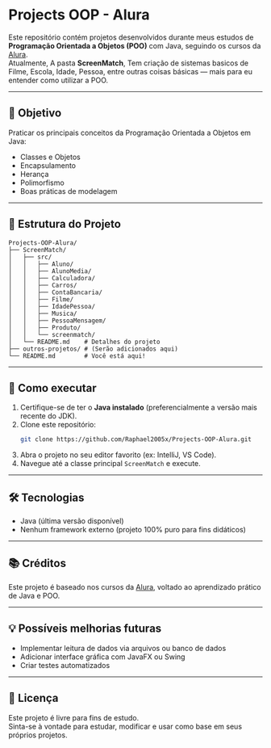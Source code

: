 # Projects OOP - Alura

Este repositório contém projetos desenvolvidos durante meus estudos de **Programação Orientada a Objetos (POO)** com Java, seguindo os cursos da [Alura](https://www.alura.com.br/).  
Atualmente, A pasta **ScreenMatch**, Tem criação de sistemas basicos de Filme, Escola, Idade, Pessoa, entre outras coisas básicas — mais para eu entender como utilizar a POO.

---

## 🧠 Objetivo

Praticar os principais conceitos da Programação Orientada a Objetos em Java:

- Classes e Objetos
- Encapsulamento
- Herança
- Polimorfismo
- Boas práticas de modelagem

---

## 📁 Estrutura do Projeto

```
Projects-OOP-Alura/
├── ScreenMatch/
│   ├── src/
│   │   ├── Aluno/
│   │   ├── AlunoMedia/
│   │   ├── Calculadora/
│   │   ├── Carros/
│   │   ├── ContaBancaria/
│   │   ├── Filme/
│   │   ├── IdadePessoa/
│   │   ├── Musica/
│   │   ├── PessoaMensagem/
│   │   ├── Produto/
│   │   └── screenmatch/
│   └── README.md    # Detalhes do projeto
├── outros-projetos/ # (Serão adicionados aqui)
└── README.md        # Você está aqui!
```

---

## 🚀 Como executar

1. Certifique-se de ter o **Java instalado** (preferencialmente a versão mais recente do JDK).
2. Clone este repositório:
   ```bash
   git clone https://github.com/Raphael2005x/Projects-OOP-Alura.git
   ```
3. Abra o projeto no seu editor favorito (ex: IntelliJ, VS Code).
4. Navegue até a classe principal `ScreenMatch` e execute.

---

## 🛠 Tecnologias

- Java (última versão disponível)
- Nenhum framework externo (projeto 100% puro para fins didáticos)

---

## 📚 Créditos

Este projeto é baseado nos cursos da [Alura](https://www.alura.com.br/), voltado ao aprendizado prático de Java e POO.

---

## 💡 Possíveis melhorias futuras

- Implementar leitura de dados via arquivos ou banco de dados
- Adicionar interface gráfica com JavaFX ou Swing
- Criar testes automatizados

---

## 📄 Licença

Este projeto é livre para fins de estudo.  
Sinta-se à vontade para estudar, modificar e usar como base em seus próprios projetos.
